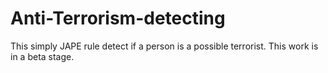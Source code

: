 # Anti-Terrorism-detecting
This simply JAPE rule detect if a person is a possible terrorist. This work is in a beta stage.
